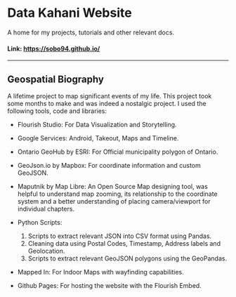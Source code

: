 # Data Kahani Website
A home for my projects, tutorials and other relevant docs.
#### Link: https://sobo94.github.io/

----
## Geospatial Biography
A lifetime project to map significant events of my life. This project took some months to make and was indeed a nostalgic project.
I used the following tools, code and libraries:

- Flourish Studio: For Data Visualization and Storytelling.
- Google Services: Android, Takeout, Maps and Timeline. 
- Ontario GeoHub by ESRI:  For Official municipality polygon of Ontario.
- GeoJson.io by Mapbox:  For coordinate information and custom GeoJSON.
- Maputnik by Map Libre: An Open Source Map designing tool, was helpful to understand map zooming, its relationship
  to the coordinate system and a better understanding of placing camera/viewport for individual chapters.  
- Python Scripts: 
	1) Scripts to extract relevant JSON into CSV format using Pandas. 
	2) Cleaning data using Postal Codes, Timestamp, Address labels and Geolocation. 
	3) Scripts to extract relevant GeoJSON polygons using the GeoPandas.    

- Mapped In: For Indoor Maps with wayfinding capabilities.
- Github Pages: For hosting the website with the Flourish Embed.
